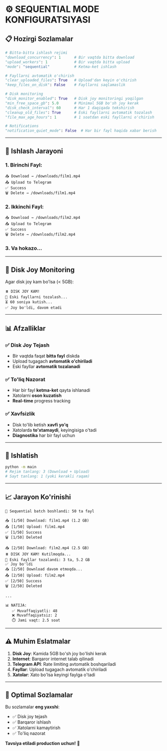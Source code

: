 # ⚙️ SEQUENTIAL MODE KONFIGURATSIYASI

## 📋 Hozirgi Sozlamalar

```python
# Bitta-bitta ishlash rejimi
"download_concurrency": 1      # Bir vaqtda bitta download
"upload_workers": 1            # Bir vaqtda bitta upload
"mode": "sequential"           # Ketma-ket ishlash

# Fayllarni avtomatik o'chirish
"clear_uploaded_files": True   # Upload'dan keyin o'chirish
"keep_files_on_disk": False    # Fayllarni saqlamaslik

# Disk monitoring
"disk_monitor_enabled": True   # Disk joy monitoringi yoqilgan
"min_free_space_gb": 5.0       # Minimal 5GB bo'sh joy kerak
"disk_check_interval": 60      # Har 1 daqiqada tekshirish
"cleanup_old_files": True      # Eski fayllarni avtomatik tozalash
"file_max_age_hours": 1        # 1 soatdan eski fayllarni o'chirish

# Notifications
"notification_quiet_mode": False  # Har bir fayl haqida xabar berish
```

---

## 🔄 Ishlash Jarayoni

### 1. Birinchi Fayl:
```
📥 Download → /downloads/film1.mp4
📤 Upload to Telegram
✅ Success
🗑️ Delete → /downloads/film1.mp4
```

### 2. Ikkinchi Fayl:
```
📥 Download → /downloads/film2.mp4
📤 Upload to Telegram
✅ Success
🗑️ Delete → /downloads/film2.mp4
```

### 3. Va hokazo...

---

## 💾 Disk Joy Monitoring

Agar disk joy kam bo'lsa (< 5GB):

```
⏸️ DISK JOY KAM!
🧹 Eski fayllarni tozalash...
⏳ 60 soniya kutish...
✅ Joy bo'ldi, davom etadi
```

---

## 📊 Afzalliklar

### ✅ Disk Joy Tejash
- Bir vaqtda faqat **bitta fayl** diskda
- Upload tugagach **avtomatik o'chiriladi**
- Eski fayllar **avtomatik tozalanadi**

### ✅ To'liq Nazorat
- Har bir fayl **ketma-ket** qayta ishlanadi
- Xatolarni **oson kuzatish**
- **Real-time** progress tracking

### ✅ Xavfsizlik
- Disk to'lib ketish **xavfi yo'q**
- Xatolarda **to'xtamaydi**, keyingisiga o'tadi
- **Diagnostika** har bir fayl uchun

---

## 🚀 Ishlatish

```bash
python -m main
# Rejim tanlang: 3 (Download + Upload)
# Sayt tanlang: 1 (yoki kerakli raqam)
```

---

## 📈 Jarayon Ko'rinishi

```
🚀 Sequential batch boshlandi: 50 ta fayl

📥 [1/50] Download: film1.mp4 (1.2 GB)
📤 [1/50] Upload: film1.mp4
✅ [1/50] Success
🗑️ [1/50] Deleted

📥 [2/50] Download: film2.mp4 (2.5 GB)
⏸️ DISK JOY KAM! Kutilmoqda...
🧹 Eski fayllar tozalandi: 3 ta, 5.2 GB
✅ Joy bo'ldi
📥 [2/50] Download davom etmoqda...
📤 [2/50] Upload: film2.mp4
✅ [2/50] Success
🗑️ [2/50] Deleted

...

📊 NATIJA:
   ✅ Muvaffaqiyatli: 48
   ❌ Muvaffaqiyatsiz: 2
   ⏱️ Jami vaqt: 2.5 soat
```

---

## ⚠️ Muhim Eslatmalar

1. **Disk Joy**: Kamida 5GB bo'sh joy bo'lishi kerak
2. **Internet**: Barqaror internet talab qilinadi
3. **Telegram API**: Rate limiting avtomatik boshqariladi
4. **Fayllar**: Upload tugagach avtomatik o'chiriladi
5. **Xatolar**: Xato bo'lsa keyingi faylga o'tadi

---

## 🎯 Optimal Sozlamalar

Bu sozlamalar **eng yaxshi**:
- ✅ Disk joy tejash
- ✅ Barqaror ishlash
- ✅ Xatolarni kamaytirish
- ✅ To'liq nazorat

**Tavsiya etiladi production uchun!** 🚀
